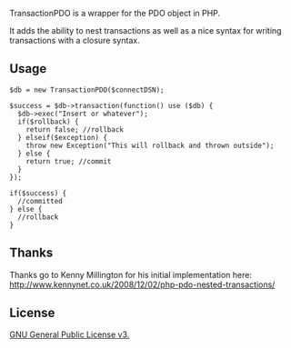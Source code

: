 TransactionPDO is a wrapper for the PDO object in PHP.

It adds the ability to nest transactions as well as a nice syntax for writing transactions with a closure syntax.


## Usage

    $db = new TransactionPDO($connectDSN);

    $success = $db->transaction(function() use ($db) {
      $db->exec("Insert or whatever");
      if($rollback) {
        return false; //rollback
      } elseif($exception) {
        throw new Exception("This will rollback and thrown outside");
      } else {
        return true; //commit
      }
    });

    if($success) { 
      //committed 
    } else {
      //rollback
    }
  




## Thanks

Thanks go to Kenny Millington for his initial implementation here: http://www.kennynet.co.uk/2008/12/02/php-pdo-nested-transactions/

## License

[GNU General Public License v3.](http://www.gnu.org/licenses/gpl-3.0-standalone.html)
